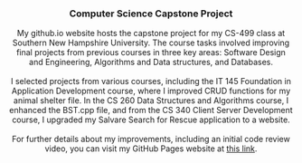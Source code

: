 <h3 align="center">Computer Science Capstone Project</h3>

  <p align="center">
    My github.io website hosts the capstone project for my CS-499 class at Southern New Hampshire University. The course tasks involved improving final projects from previous courses in three key areas: Software Design and Engineering, Algorithms and Data structures, and Databases.
    <br /><br />
    I selected projects from various courses, including the IT 145 Foundation in Application Development course, where I improved CRUD functions for my animal shelter file. In the CS 260 Data Structures and Algorithms course, I enhanced the BST.cpp file, and from the CS 340 Client Server Development course, I upgraded my Salvare Search for Rescue application to a website.    
    <br /><br />
    For further details about my improvements, including an initial code review video, you can visit my GitHub Pages website at <a href="https://codejr911.github.io">this link</a>.  
    </p>


